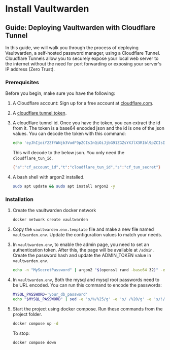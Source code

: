 # Install Vaultwarden

## Guide: Deploying Vaultwarden with Cloudflare Tunnel

In this guide, we will walk you through the process of deploying Vaultwarden, a self-hosted password manager, using a Cloudflare Tunnel. Cloudflare Tunnels allow you to securely expose your local web server to the internet without the need for port forwarding or exposing your server's IP address (Zero Trust).

### Prerequisites

Before you begin, make sure you have the following:

1. A Cloudflare account: Sign up for a free account at [cloudflare.com](https://www.cloudflare.com).

2. A [cloudflare tunnel token](https://developers.cloudflare.com/cloudflare-one/connections/connect-networks/get-started/create-remote-tunnel/).

3. A cloudflare tunnel id. Once you have the token, you can extract the id from it. The token is a base64 encoded json and the id is one of the json values. You can decode the token with this command:

    ```bash
    echo 'eyJhIjoiY2ZfYWNjb3VudF9pZCIsInQiOiJjbG91ZGZsYXJlX3R1bl9pZCIsInMiOiJjZl90dW5fc2VjcmV0In0=' | base64 -d
    ```

    This will decode to the below json. You only need the `cloudflare_tun_id`.

    ```bash
    {"a":"cf_account_id","t":"cloudflare_tun_id","s":"cf_tun_secret"}
    ```

4. A bash shell with argon2 installed.

    ```bash
    sudo apt update && sudo apt install argon2 -y
    ```

### Installation

1. Create the vaultwarden docker network

    ```bash
    docker network create vaultwarden
    ```

2. Copy the `vaultwarden.env.template` file and make a new file named `vaultwarden.env`. Update the configuration values to match your needs.

3. In `vaultwarden.env`, to enable the admin page, you need to set an authentication token. After this, the page will be available at `/admin`. Create the password hash and update the ADMIN_TOKEN value in `vaultwarden.env`.

    ```bash
    echo -n "MySecretPassword" | argon2 "$(openssl rand -base64 32)" -e -id -k 65540 -t 3 -p 4
    ```

4. In `vaultwarden.env`, Both the mysql and mysql root passwords need to be URL encoded. You can run this command to encode the passwords:

    ```bash
    MYSQL_PASSWORD='your_db_password'
    echo "$MYSQL_PASSWORD" | sed -e 's/%/%25/g' -e 's/ /%20/g' -e 's/!/%21/g' -e 's/"/%22/g' -e 's/#/%23/g' -e 's/\$/%24/g' -e 's/&/%26/g' -e "s/'/%27/g" -e 's/(/%28/g' -e 's/)/%29/g' -e 's/\*/%2A/g' -e 's/+/%2B/g' -e 's/,/%2C/g' -e 's/\//%2F/g' -e 's/:/%3A/g' -e 's/;/%3B/g' -e 's/</%3C/g' -e 's/=/%3D/g' -e 's/>/%3E/g' -e 's/?/%3F/g' -e 's/@/%40/g' -e 's/\[/%5B/g' -e 's/\\/%5C/g' -e 's/\]/%5D/g' -e 's/\^/%5E/g' -e 's/_/%5F/g' -e 's/`/%60/g' -e 's/{/%7B/g' -e 's/|/%7C/g' -e 's/}/%7D/g' -e 's/~/%7E/g'
    ```

5. Start the project using docker compose. Run these commands from the project folder.

    ```bash
    docker compose up -d
    ```

    To stop:

    ```bash
    docker compose down
    ```
